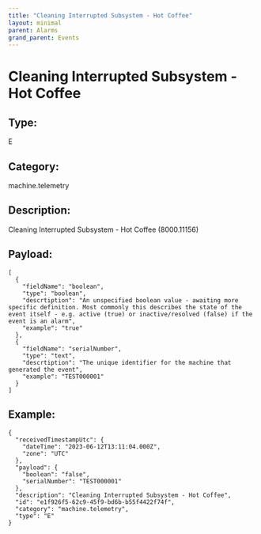 ```yaml
---
title: "Cleaning Interrupted Subsystem - Hot Coffee"
layout: minimal
parent: Alarms
grand_parent: Events
---
```


# Cleaning Interrupted Subsystem - Hot Coffee

## Type:

E

## Category:

machine.telemetry

## Description: 

Cleaning Interrupted Subsystem - Hot Coffee (8000.11156)

## Payload:

```
[
  {
    "fieldName": "boolean",
    "type": "boolean",
    "descrtiption": "An unspecified boolean value - awaiting more specific definition. Most commonly this describes the state of the event itself - e.g. active (true) or inactive/resolved (false) if the event is an alarm",
    "example": "true"
  },
  {
    "fieldName": "serialNumber",
    "type": "text",
    "descrtiption": "The unique identifier for the machine that generated the event",
    "example": "TEST000001"
  }
]
```

## Example:

```
{
  "receivedTimestampUtc": {
    "dateTime": "2023-06-12T13:11:04.000Z",
    "zone": "UTC"
  },
  "payload": {
    "boolean": "false",
    "serialNumber": "TEST000001"
  },
  "description": "Cleaning Interrupted Subsystem - Hot Coffee",
  "id": "e1f926f5-62c9-45f9-bd6b-b55f4422f74f",
  "category": "machine.telemetry",
  "type": "E"
}
```
